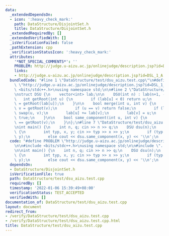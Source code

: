 ```yaml
---
data:
  _extendedDependsOn:
  - icon: ':heavy_check_mark:'
    path: DataStructure/DisjointSet.h
    title: DataStructure/DisjointSet.h
  _extendedRequiredBy: []
  _extendedVerifiedWith: []
  _isVerificationFailed: false
  _pathExtension: cpp
  _verificationStatusIcon: ':heavy_check_mark:'
  attributes:
    '*NOT_SPECIAL_COMMENTS*': ''
    PROBLEM: http://judge.u-aizu.ac.jp/onlinejudge/description.jsp?id=DSL_1_A
    links:
    - http://judge.u-aizu.ac.jp/onlinejudge/description.jsp?id=DSL_1_A
  bundledCode: "#line 1 \"DataStructure/test/dsu_aizu.test.cpp\"\n#define PROBLEM\
    \ \"http://judge.u-aizu.ac.jp/onlinejudge/description.jsp?id=DSL_1_A\"\n\n#include\
    \ <bits/stdc++.h>\nusing namespace std;\n\n#line 2 \"DataStructure/DisjointSet.h\"\
    \nstruct DSU {\n    vector<int> lab;\n\n    DSU(int n) : lab(n+1, -1) {}\n\n \
    \   int getRoot(int u) {\n        if (lab[u] < 0) return u;\n        return lab[u]\
    \ = getRoot(lab[u]);\n    }\n\n    bool merge(int u, int v) {\n        u = getRoot(u);\
    \ v = getRoot(v);\n        if (u == v) return false;\n        if (lab[u] > lab[v])\
    \ swap(u, v);\n        lab[u] += lab[v];\n        lab[v] = u;\n        return\
    \ true;\n    }\n\n    bool same_component(int u, int v) {\n        return getRoot(u)\
    \ == getRoot(v);\n    }\n};\n#line 7 \"DataStructure/test/dsu_aizu.test.cpp\"\n\
    \nint main() {\n    int n, q; cin >> n >> q;\n    DSU dsu(n);\n    while (q--)\
    \ {\n        int typ, x, y; cin >> typ >> x >> y;\n        if (typ == 0) dsu.merge(x,\
    \ y);\n        else cout << dsu.same_component(x, y) << '\\n';\n    }\n}\n"
  code: "#define PROBLEM \"http://judge.u-aizu.ac.jp/onlinejudge/description.jsp?id=DSL_1_A\"\
    \n\n#include <bits/stdc++.h>\nusing namespace std;\n\n#include \"../DisjointSet.h\"\
    \n\nint main() {\n    int n, q; cin >> n >> q;\n    DSU dsu(n);\n    while (q--)\
    \ {\n        int typ, x, y; cin >> typ >> x >> y;\n        if (typ == 0) dsu.merge(x,\
    \ y);\n        else cout << dsu.same_component(x, y) << '\\n';\n    }\n}\n"
  dependsOn:
  - DataStructure/DisjointSet.h
  isVerificationFile: true
  path: DataStructure/test/dsu_aizu.test.cpp
  requiredBy: []
  timestamp: '2022-01-06 15:39:49+08:00'
  verificationStatus: TEST_ACCEPTED
  verifiedWith: []
documentation_of: DataStructure/test/dsu_aizu.test.cpp
layout: document
redirect_from:
- /verify/DataStructure/test/dsu_aizu.test.cpp
- /verify/DataStructure/test/dsu_aizu.test.cpp.html
title: DataStructure/test/dsu_aizu.test.cpp
---
```

